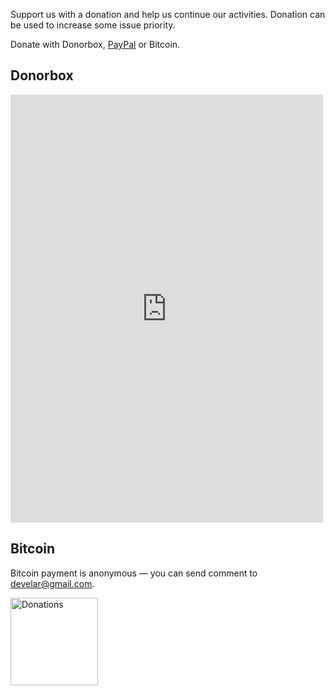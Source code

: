 Support us with a donation and help us continue our activities. Donation can be used to increase some issue priority.

Donate with Donorbox, [PayPal](https://www.paypal.com/cgi-bin/webscr?cmd=_s-xclick&hosted_button_id=W6V79R2RGCCHL) or Bitcoin.

## Donorbox

<script src="https://donorbox.org/widget.js" type="text/javascript"></script><iframe src="https://donorbox.org/embed/https-www-electron-build-donate" height="685px" width="100%" style="max-width:500px; min-width:310px; max-height:none!important" seamless="seamless" id="dbox-form-embed" name="donorbox" frameborder="0" scrolling="no"></iframe>

## Bitcoin

Bitcoin payment is anonymous — you can send comment to develar@gmail.com.

<a href="https://cex.io/#/modal/donation/pid/DP100018863" target="_blank" ><img style="width: 10em" src="https://cex.io/img/donations/donations_button.svg" alt="Donations"></a>
